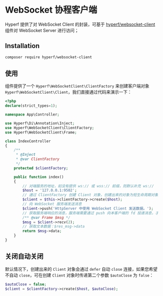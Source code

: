 # WebSocket 协程客户端

Hyperf 提供了对 WebSocket Client 的封装，可基于 [hyperf/websocket-client](https://github.com/hyperf-cloud/websocket-client) 组件对 WebSocket Server 进行访问；

## Installation

```bash
composer require hyperf/websocket-client
```

## 使用

组件提供了一个 `Hyperf\WebSocketClient\ClientFactory` 来创建客户端对象 `Hyperf\WebSocketClient\Client`，我们直接通过代码来演示一下：

```php
<?php
declare(strict_types=1);

namespace App\Controller;

use Hyperf\Di\Annotation\Inject;
use Hyperf\WebSocketClient\ClientFactory;
use Hyperf\WebSocketClient\Frame;

class IndexController
{
    /**
     * @Inject
     * @var ClientFactory
     */
    protected $clientFactory;

    public function index()
    {
        // 对端服务的地址，如没有提供 ws:// 或 wss:// 前缀，则默认补充 ws://
        $host = '127.0.0.1:9502';
        // 通过 ClientFactory 创建 Client 对象，创建出来的对象为短生命周期对象
        $client = $this->clientFactory->create($host);
        // 向 WebSocket 服务端发送消息
        $client->push('HttpServer 中使用 WebSocket Client 发送数据。');
        // 获取服务端响应的消息，服务端需要通过 push 向本客户端的 fd 投递消息，才能获取；以下设置超时时间 2s，接收到的数据类型为 Frame 对象。
        /** @var Frame $msg */
        $msg = $client->recv(2);
        // 获取文本数据：$res_msg->data
        return $msg->data;
    }
}
```

## 关闭自动关闭

默认情况下，创建出来的 `Client` 对象会通过 `defer` 自动 `close` 连接，如果您希望不自动 `close`，可在创建 `Client` 对象时传递第二个参数 `$autoClose` 为 `false`：

```php
$autoClose = false;
$client = $clientFactory->create($host, $autoClose);
```